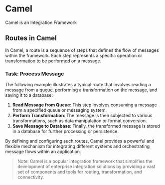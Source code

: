 # Camel

Camel is an Integration Framework

## Routes in Camel
In Camel, a route is a sequence of steps that defines the flow of messages within the framework. Each step represents a specific operation or transformation to be performed on a message.

### Task: Process Message
The following example illustrates a typical route that involves reading a message from a queue, performing a transformation on the message, and saving it to a database:

1. **Read Message from Queue**: This step involves consuming a message from a specified queue or messaging system.
2. **Perform Transformation**: The message is then subjected to various transformations, such as data manipulation or format conversion.
3. **Save Message to Database**: Finally, the transformed message is stored in a database for further processing or persistence.

By defining and configuring such routes, Camel provides a powerful and flexible mechanism for integrating different systems and orchestrating message flows within an application.

> Note: Camel is a popular integration framework that simplifies the development of enterprise integration solutions by providing a vast set of components and tools for routing, transformation, and connectivity.
